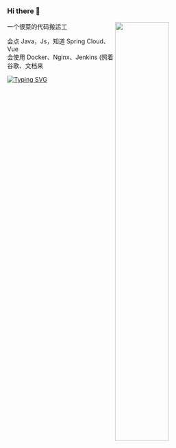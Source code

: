 ### Hi there 👋

<img width="50%" align="right" src="https://github-readme-stats.vercel.app/api/?username=Lemon-cxh&show_icons=true&title_color=fff&icon_color=79ff97&text_color=9f9f9f&bg_color=151515" />

一个很菜的代码搬运工<br/>

会点 Java，Js，知道 Spring Cloud、Vue<br/>
会使用 Docker、Nginx、Jenkins (照着谷歌、文档来<br/>



[![Typing SVG](https://readme-typing-svg.herokuapp.com?font=Fira+Code&vCenter=true&multiline=true&width=435&lines=%E6%97%B6%E9%97%B4%E4%BB%8E%E6%9D%A5%E4%B8%8D%E8%AF%AD%EF%BC%8C%E5%8D%B4%E5%9B%9E%E7%AD%94%E4%BA%86%E6%89%80%E6%9C%89%E9%97%AE%E9%A2%98)](https://git.io/typing-svg)

<!--
**Lemon-cxh/Lemon-cxh** is a ✨ _special_ ✨ repository because its `README.md` (this file) appears on your GitHub profile.

Here are some ideas to get you started:

- 🔭 I’m currently working on ...
- 🌱 I’m currently learning ...
- 👯 I’m looking to collaborate on ...
- 🤔 I’m looking for help with ...
- 💬 Ask me about ...
- 📫 How to reach me: ...
- 😄 Pronouns: ...
- ⚡ Fun fact: ...
-->
